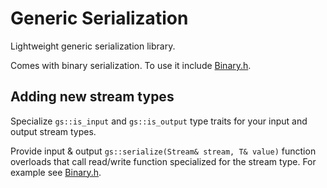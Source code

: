 # Generic Serialization
Lightweight generic serialization library.

Comes with binary serialization. To use it include [Binary.h](Generic%20Serialization/Binary.h).


## Adding new stream types
Specialize `gs::is_input` and `gs::is_output` type traits for your input and output stream types.

Provide input & output `gs::serialize(Stream& stream, T& value)` function overloads that call read/write function specialized for the stream type.
For example see [Binary.h](Generic%20Serialization/Binary.h).
